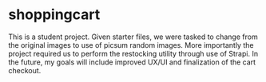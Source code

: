 # shoppingcart
This is a student project. Given starter files, we were tasked to change from the original images to use of picsum random images. More importantly the project required us to perform the restocking utility through use of Strapi. 
In the future, my goals will include improved UX/UI and finalization of the cart checkout.
